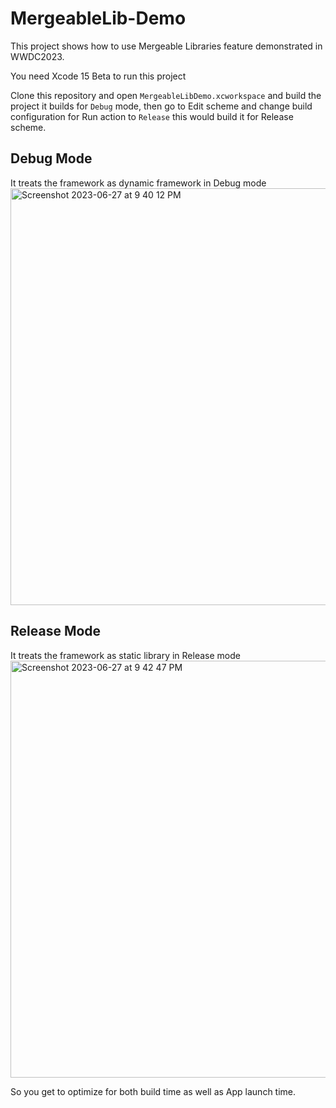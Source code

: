 # MergeableLib-Demo

This project shows how to use Mergeable Libraries feature demonstrated in WWDC2023.

You need Xcode 15 Beta to run this project

Clone this repository and open `MergeableLibDemo.xcworkspace` and build the project it builds for `Debug` mode, then go to Edit scheme and change build configuration for Run action to `Release` this would build it for Release scheme.

## Debug Mode
It treats the framework as dynamic framework in Debug mode 
<img width="667" alt="Screenshot 2023-06-27 at 9 40 12 PM" src="https://github.com/sanju-naik/MergeableLib-Demo/assets/66404008/3cf824eb-9b92-44ee-a63d-75671d331461">

## Release Mode
It treats the framework as static library in Release mode 
<img width="667" alt="Screenshot 2023-06-27 at 9 42 47 PM" src="https://github.com/sanju-naik/MergeableLib-Demo/assets/66404008/a557c2cf-fe04-4e6d-b821-ec3ce24f69b4">

So you get to optimize for both build time as well as App launch time. 

